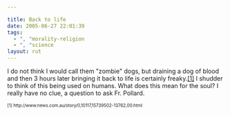 ```yaml
---

title: Back to life
date: 2005-06-27 22:01:39
tags:
  - ", "morality-religion
  - ", "science
layout: rut
---
```


<p>I do not think I would call them "zombie" dogs, but draining a dog of blood and then 3 hours later bringing it back to life is certainly freaky.<a href="http://www.news.com.au/story/0,10117,15739502-13762,00.html">[1]</a> I shudder to think of this being used on humans.  What does this mean for the soul?  I really have no clue, a question to ask Fr. Pollard.</p>  <font size="-2"> [1] http://www.news.com.au/story/0,10117,15739502-13762,00.html </font>

